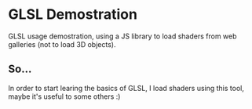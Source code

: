 # GLSL Demostration
GLSL usage demostration, using a JS library to load shaders from web galleries (not to load 3D objects).

## So...

In order to start learing the basics of GLSL, I load shaders using this tool, maybe it's useful to some others :)
